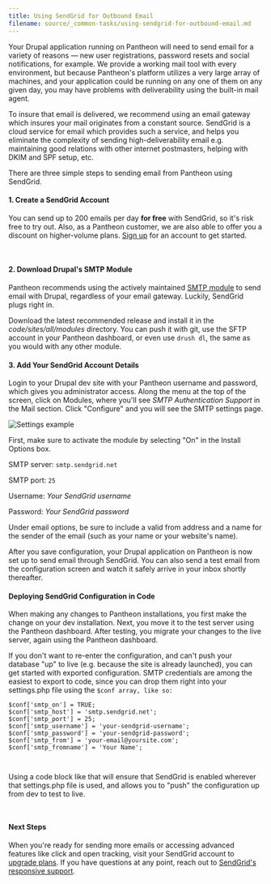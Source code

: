 ```yaml
---
title: Using SendGrid for Outbound Email
filename: source/_common-tasks/using-sendgrid-for-outbound-email.md
---
```


Your Drupal application running on Pantheon will need to send email for a variety of reasons — new user registrations, password resets and social notifications, for example. We provide a working mail tool with every environment, but because Pantheon's platform utilizes a very large array of machines, and your application could be running on any one of them on any given day, you may have problems with deliverability using the built-in mail agent.

To insure that email is delivered, we recommend using an email gateway which insures your mail originates from a constant source. SendGrid is a cloud service for email which provides such a service, and helps you eliminate the complexity of sending high-deliverability email e.g. maintaining good relations with other internet postmasters, helping with DKIM and SPF setup, etc.

There are three simple steps to sending email from Pantheon using SendGrid.

#### 1. Create a SendGrid Account
You can send up to 200 emails per day **for free** with SendGrid, so it's risk free to try out. Also, as a Pantheon customer, we are also able to offer you a discount on higher-volume plans. [Sign up](http://sendgrid.com/partners/pantheon.html) for an account to get started.

 

#### 2. Download Drupal's SMTP Module

Pantheon recommends using the actively maintained [SMTP module](http://drupal.org/project/smtp) to send email with Drupal, regardless of your email gateway. Luckily, SendGrid plugs right in.

Download the latest recommended release and install it in the _code/sites/all/modules_ directory. You can push it with git, use the SFTP account in your Pantheon dashboard, or even use `drush dl`, the same as you would with any other module.

#### 3. Add Your SendGrid Account Details

Login to your Drupal dev site with your Pantheon username and password, which gives you administrator access. Along the menu at the top of the screen, click on Modules, where you'll see _SMTP Authentication Support_ in the Mail section. Click "Configure" and you will see the SMTP settings page.

![Settings example](https://pantheon-systems.desk.com/customer/portal/attachments/151706)​

First, make sure to activate the module by selecting "On" in the Install Options box.

SMTP server: `smtp.sendgrid.net`  
SMTP port: `25`  
Username: _Your SendGrid username_  
Password: _Your SendGrid password_

Under email options, be sure to include a valid from address and a name for the sender of the email (such as your name or your website's name).

After you save configuration, your Drupal application on Pantheon is now set up to send email through SendGrid. You can also send a test email from the configuration screen and watch it safely arrive in your inbox shortly thereafter.

#### Deploying SendGrid Configuration in Code

When making any changes to Pantheon installations, you first make the change on your dev installation. Next, you move it to the test server using the Pantheon dashboard. After testing, you migrate your changes to the live server, again using the Pantheon dashboard.

If you don't want to re-enter the configuration, and can't push your database "up" to live (e.g. because the site is already launched), you can get started with exported configuration. SMTP credentials are among the easiest to export to code, since you can drop them right into your settings.php file using the `$conf array, like so:`

    $conf['smtp_on'] = TRUE;
    $conf['smtp_host'] = 'smtp.sendgrid.net';
    $conf['smtp_port'] = 25;
    $conf['smtp_username'] = 'your-sendgrid-username';
    $conf['smtp_password'] = 'your-sendgrid-password';
    $conf['smtp_from'] = 'your-email@yoursite.com';
    $conf['smtp_fromname'] = 'Your Name';

` `

Using a code block like that will ensure that SendGrid is enabled wherever that settings.php file is used, and allows you to "push" the configuration up from dev to test to live.

` `
#### Next Steps

When you're ready for sending more emails or accessing advanced features like click and open tracking, visit your SendGrid account to [upgrade plans](http://sendgrid.com/partners/pantheon.html). If you have questions at any point, reach out to [SendGrid's responsive support](http://support.sendgrid.com/).
